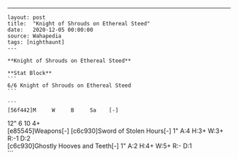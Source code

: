---
    layout: post
    title:  "Knight of Shrouds on Ethereal Steed"
    date:   2020-12-05 00:00:00
    source: Wahapedia
    tags: [nighthaunt]
    ---
    
    **Knight of Shrouds on Ethereal Steed**
    
    **Stat Block**
    ```
    6/6 Knight of Shrouds on Ethereal Steed
    ```
    
    ```
    [56f442]M     W     B     Sa    [-]
12"   6     10    4+    
[e85545]Weapons[-]
[c6c930]Sword of Stolen Hours[-]
1"     A:4    H:3+   W:3+   R:-1   D:2   
[c6c930]Ghostly Hooves and Teeth[-]
1"     A:2    H:4+   W:5+   R:-    D:1   
    ```
    
    
    